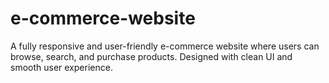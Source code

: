 # e-commerce-website
A fully responsive and user-friendly e-commerce website where users can browse, search, and purchase products. Designed with clean UI and smooth user experience.
